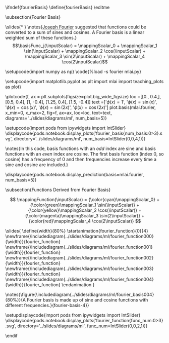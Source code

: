\ifndef{fourierBasis}
\define{fourierBasis}
\editme

\subsection{Fourier Basis}

\slides{* }
\notes{[Joseph Fourier](https://en.wikipedia.org/wiki/Joseph_Fourier) suggested that functions could be converted to a sum of sines and cosines. A Fourier basis is a linear weighted sum of these functions.}
  $$\basisFunc_j(\inputScalar) = \mappingScalar_0  + \mappingScalar_1 \sin(\inputScalar) + \mappingScalar_2 \cos(\inputScalar) + \mappingScalar_3 \sin(2\inputScalar) + \mappingScalar_4 \cos(2\inputScalar)$$


\setupcode{import numpy as np}
\code{%load -s fourier mlai.py}


\setupcode{import matplotlib.pyplot as plt
import mlai
import teaching_plots as plot}

\plotcode{f, ax = plt.subplots(figsize=plot.big_wide_figsize)
loc =[[0., 0.4,],
      [0.5, 0.4],
      [1, -0.4],
      [1.25, 0.4],
      [1.5, -0.4]]
text =['$\phi(x) = 1$',
       '$\phi(x) = \sin(x)$',
       '$\phi(x) = \cos(x)$',
       '$\phi(x) = \sin(2x)$',
       '$\phi(x) = \cos(2x)$']
plot.basis(mlai.fourier, x_min=0, x_max=2, 
           fig=f, ax=ax, loc=loc, text=text,
           diagrams='../slides/diagrams/ml',
           num_basis=5)}

\setupcode{import pods
from ipywidgets import IntSlider}
\displaycode{pods.notebook.display_plots('fourier_basis{num_basis:0>3}.svg', 
                            directory='../slides/diagrams/ml', 
							num_basis=IntSlider(0,0,4,1))}

\notes{In this code, basis functions with an *odd* index are sine and basis functions with an *even* index are cosine. The first basis function (index 0, so cosine) has a frequency of 0 and then frequencies increase every time a sine and cosine are included.}

\displaycode{pods.notebook.display_prediction(basis=mlai.fourier, num_basis=5)}

\subsection{Functions Derived from Fourier Basis}

$$
\mappingFunction(\inputScalar) = {\color{cyan}\mappingScalar_0}  + {\color{green}\mappingScalar_1 \sin(\inputScalar)} + {\color{yellow}\mappingScalar_2 \cos(\inputScalar)} + {\color{magenta}\mappingScalar_3 \sin(2\inputScalar)} + {\color{red}\mappingScalar_4 \cos(2\inputScalar)}
$$

\slides{
\define{width}{80%}
\startanimation{fourier_function}{0}{4}
\newframe{\includediagram{../slides/diagrams/ml/fourier_function000}{\width}}{fourier_function}
\newframe{\includediagram{../slides/diagrams/ml/fourier_function001}{\width}}{fourier_function}
\newframe{\includediagram{../slides/diagrams/ml/fourier_function002}{\width}}{fourier_function}
\newframe{\includediagram{../slides/diagrams/ml/fourier_function003}{\width}}{fourier_function}
\newframe{\includediagram{../slides/diagrams/ml/fourier_function004}{\width}}{fourier_function}
\endanimation
}

\notes{\figure{\includediagram{../slides/diagrams/ml/fourier_basis004}{80%}}{A Fourier basis is made up of sine and cosine functions with different frequencies.}{fourier-basis-4}}

\setupdisplaycode{import pods
from ipywidgets import IntSlider}
\displaycode{pods.notebook.display_plots('fourier_function{func_num:0>3}.svg', directory='../slides/diagrams/ml', func_num=IntSlider(0,0,2,1))}


\endif
